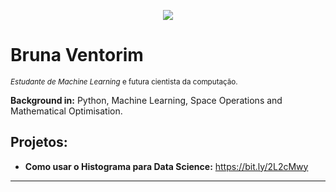 

<p align="center">
  <img src="https://raw.githubusercontent.com/brunavent/analise_dados_clima/master/banner.png">
</p>

# Bruna Ventorim
<sub>*Estudante de Machine Learning* e futura cientista da computação.</sub>


**Background in:** Python, Machine Learning, Space Operations and Mathematical Optimisation.


## Projetos:

* **Como usar o Histograma para Data Science:** https://bit.ly/2L2cMwy

---




